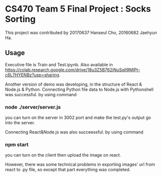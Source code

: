 # CS470 Team 5 Final Project : Socks Sorting

This project was contributed by 20170637 Hanseul Cho, 20160682 Jaehyun Ha.

## Usage
Executive file is Train and Test.ipynb. 
Also available in https://colab.research.google.com/drive/18u3Z5B762iNuSqlI9MlPr-c6L7HYENBz?usp=sharing.

Another version of demo was developing, in the structure of React & Node.js & Python.
Connecting Python file data to Node.js with Pythonshell was successful.
by using command
### node ./server/server.js
you can turn on the server in 3002 port and make the test.py's output go into the server.


Connecting React&Node.js was also succeessful.
by using command
### npm start
you can turn on the client then upload the image on react.

However, there was some technical problems in exporting images' url from react to .py file, so except that part everything was completed.